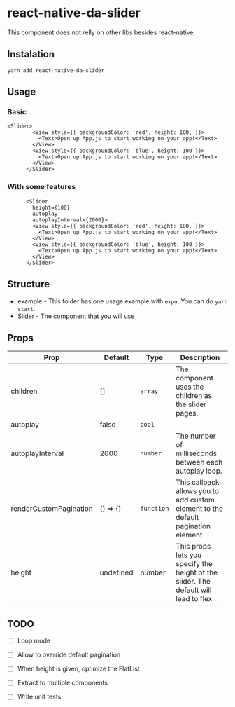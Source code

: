 # react-native-da-slider

This component does not relly on other libs besides react-native.

## Instalation
`yarn add react-native-da-slider`

## Usage
### Basic
```
<Slider>
        <View style={{ backgroundColor: 'red', height: 100, }}>
          <Text>Open up App.js to start working on your app!</Text>
        </View>
        <View style={{ backgroundColor: 'blue', height: 100 }}>
          <Text>Open up App.js to start working on your app!</Text>
        </View>
      </Slider>
```

### With some features
```
      <Slider
        height={100}
        autoplay
        autoplayInterval={2000}>
        <View style={{ backgroundColor: 'red', height: 100, }}>
          <Text>Open up App.js to start working on your app!</Text>
        </View>
        <View style={{ backgroundColor: 'blue', height: 100 }}>
          <Text>Open up App.js to start working on your app!</Text>
        </View>
      </Slider>
```
## Structure
- example - This folder has one usage example with `expo`. You can do `yarn start`.
- Slider - The component that you will use

## Props
| Prop                   | Default   | Type       | Description                                                                         |
|------------------------|-----------|------------|-------------------------------------------------------------------------------------|
| children               | []        | `array`    | The component uses the children as the slider pages.                                |
| autoplay               | false     | `bool`     |                                                                                     |
| autoplayInterval       | 2000      | `number`   | The number of milliseconds between each autoplay loop.                              |
| renderCustomPagination | () => {}  | `function` | This callback allows you to add custom element to the default pagination element    |
| height                 | undefined | number     | This props lets you specify the height of the slider. The default will lead to flex |

## TODO
- [ ] Loop mode
- [ ] Allow to override default pagination
- [ ] When height is given, optimize the FlatList
- [ ] Extract to multiple components
- [ ] Write unit tests

